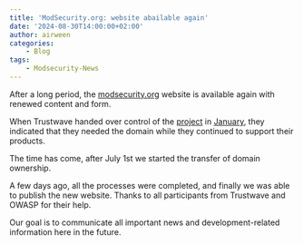 ```yaml
---
title: 'ModSecurity.org: website abailable again'
date: '2024-08-30T14:00:00+02:00'
author: airween
categories:
    - Blog
tags:
    - Modsecurity-News
---
```


After a long period, the [modsecurity.org](https://modsecurity.org) website is available again with renewed content and form.

<!--more-->

When Trustwave handed over control of the [project](https://owasp.org/blog/2024/01/09/ModSecurity) in [January](https://www.trustwave.com/en-us/resources/blogs/spiderlabs-blog/trustwave-transfers-modsecurity-custodianship-to-the-open-worldwide-application-security-project/), they indicated that they needed the domain while they continued to support their products.

The time has come, after July 1st we started the transfer of domain ownership.

A few days ago, all the processes were completed, and finally we was able to publish the new website. Thanks to all participants from Trustwave and OWASP for their help.

Our goal is to communicate all important news and development-related information here in the future.